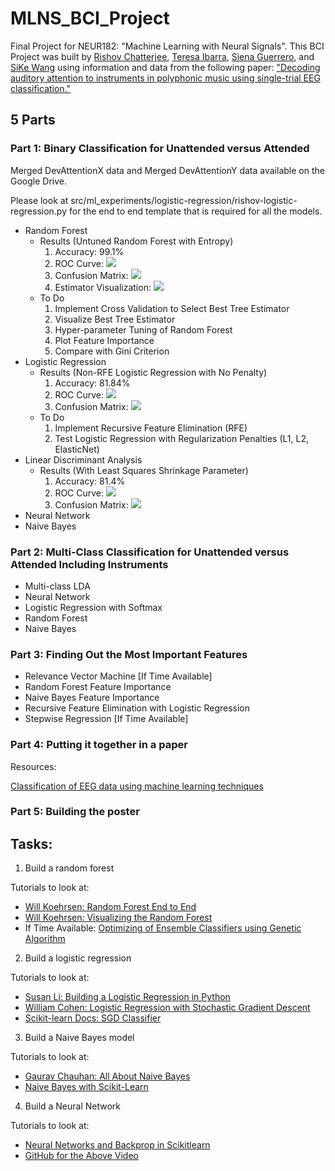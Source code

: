 # MLNS_BCI_Project
Final Project for NEUR182: "Machine Learning with Neural Signals". This BCI Project was built by [Rishov Chatterjee](https:github.com/TheChanRProject), [Teresa Ibarra](https://github.com/teresaibarra), [Siena Guerrero](https://github.com/sienaguerrero), and [SiKe Wang](https://github.com/sikewang98) using information and data from the following paper: ["Decoding auditory attention to instruments in polyphonic music using single-trial EEG classification."](https://www.ncbi.nlm.nih.gov/pubmed/24608228)

## 5 Parts

### Part 1: Binary Classification for Unattended versus Attended

Merged DevAttentionX data and Merged DevAttentionY data available on the Google Drive.

Please look at src/ml_experiments/logistic-regression/rishov-logistic-regression.py for the end to end template that is required for all the models.

- Random Forest
  - Results (Untuned Random Forest with Entropy)
    1. Accuracy: 99.1%
    2. ROC Curve: ![](images/random-forest/untuned-rf-roc-curve.png)
    3. Confusion Matrix: ![](images/random-forest/untuned-rf-confusion-matrix.png)
    4. Estimator Visualization: ![](images/random-forest/untuned-random-forest-estimator.png)  
  - To Do
    1. Implement Cross Validation to Select Best Tree Estimator
    2. Visualize Best Tree Estimator
    3. Hyper-parameter Tuning of Random Forest
    4. Plot Feature Importance
    5. Compare with Gini Criterion
- Logistic Regression
  - Results (Non-RFE Logistic Regression with No Penalty)
    1. Accuracy: 81.84%
    2. ROC Curve: ![](images/logistic-regression/logistic-regression-roc-curve.png)
    3. Confusion Matrix: ![](images/logistic-regression/logistic-regression-confusion-matrix.png)
  - To Do
    1. Implement Recursive Feature Elimination (RFE)
    2. Test Logistic Regression with Regularization Penalties (L1, L2, ElasticNet)
- Linear Discriminant Analysis
  - Results (With Least Squares Shrinkage Parameter)
    1. Accuracy: 81.4%
    2. ROC Curve: ![](images/lda/shrinked-lda-roc-curve.png)
    3. Confusion Matrix: ![](images/lda/lda-confusion-matrix.png)
- Neural Network
- Naive Bayes

### Part 2: Multi-Class Classification for Unattended versus Attended Including Instruments
- Multi-class LDA
- Neural Network
- Logistic Regression with Softmax
- Random Forest
- Naive Bayes

### Part 3: Finding Out the Most Important Features

- Relevance Vector Machine [If Time Available]
- Random Forest Feature Importance
- Naive Bayes Feature Importance
- Recursive Feature Elimination with Logistic Regression
- Stepwise Regression [If Time Available]

### Part 4: Putting it together in a paper

Resources:

[Classification of EEG data using machine learning techniques](http://lup.lub.lu.se/luur/download?func=downloadFile&recordOId=8895013&fileOId=8895015)

### Part 5: Building the poster


## Tasks:

1. Build a random forest

Tutorials to look at:

- [Will Koehrsen: Random Forest End to End](https://towardsdatascience.com/random-forest-in-python-24d0893d51c0)
- [Will Koehrsen: Visualizing the Random Forest](https://towardsdatascience.com/how-to-visualize-a-decision-tree-from-a-random-forest-in-python-using-scikit-learn-38ad2d75f21c)
- If Time Available: [Optimizing of Ensemble Classifiers using Genetic Algorithm](https://pdfs.semanticscholar.org/3ac5/fe864ef84b4b764f600ccf67c980d0e9ac94.pdf)

2. Build a logistic regression

Tutorials to look at:

- [Susan Li: Building a Logistic Regression in Python](https://towardsdatascience.com/building-a-logistic-regression-in-python-step-by-step-becd4d56c9c8)
- [William Cohen: Logistic Regression with Stochastic Gradient Descent](http://www.cs.cmu.edu/~wcohen/10-605/sgd-part2.pdf)
- [Scikit-learn Docs: SGD Classifier](https://scikit-learn.org/stable/modules/generated/sklearn.linear_model.SGDClassifier.html#sklearn.linear_model.SGDClassifier)

3. Build a Naive Bayes model

Tutorials to look at:

- [Gaurav Chauhan: All About Naive Bayes](https://towardsdatascience.com/all-about-naive-bayes-8e13cef044cf)
- [Naive Bayes with Scikit-Learn](https://github.com/2796gaurav/Naive-bayes-explained/blob/master/Naive%20bayes/Naive%20Bayes%20in%20scikit%20learn.ipynb)

4. Build a Neural Network

Tutorials to look at:

- [Neural Networks and Backprop in Scikitlearn](https://www.youtube.com/watch?v=X8SPO875mQY)
- [GitHub for the Above Video](https://github.com/shreyans29/thesemicolon/blob/master/Neural%20Networks%20and%20BackPropogation.ipynb)
